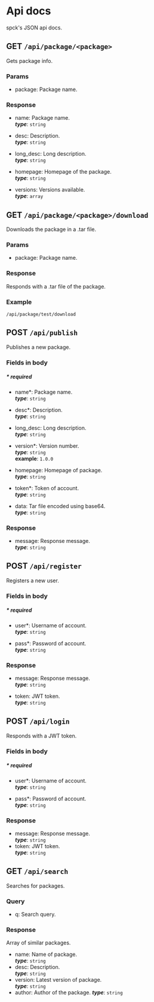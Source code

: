 # Api docs
spck's JSON api docs.

## GET `/api/package/<package>`
Gets package info.

### Params
- package: Package name.

### Response
- name: Package name.  
***type***: `string`

- desc: Description.  
***type***: `string`

- long_desc: Long description.  
***type***: `string`

- homepage: Homepage of the package.  
***type***: `string`

- versions: Versions available.  
***type***: `array`

## GET `/api/package/<package>/download`
Downloads the package in a .tar file.

### Params
- package: Package name.

### Response
Responds with a .tar file of the package.

### Example
`/api/package/test/download`

## POST `/api/publish`
Publishes a new package.

### Fields in body
##### \* required
- name*: Package name.  
***type***: `string`

- desc*: Description.  
***type***: `string`

- long_desc: Long description.  
***type***: `string`

- version*: Version number.  
***type***: `string`  
**example**: `1.0.0`

- homepage: Homepage of package.  
***type***: `string`

- token*: Token of account.  
***type***: `string`

- data: Tar file encoded using base64.   
***type***: `string`

### Response
- message: Response message.  
***type***: `string`

## POST `/api/register`
Registers a new user.

### Fields in body
##### \* required
- user*: Username of account.  
***type***: `string`

- pass*: Password of account.  
***type***: `string`

### Response
- message: Response message.  
***type***: `string`

- token: JWT token.  
***type***: `string`

## POST `/api/login`
Responds with a JWT token.

### Fields in body
##### \* required
- user*: Username of account.  
***type***: `string`

- pass*: Password of account.  
***type***: `string`

### Response
- message: Response message.  
***type***: `string`
- token: JWT token.  
***type***: `string`

## GET `/api/search`
Searches for packages.

### Query
- q: Search query.

### Response
Array of similar packages.
- name: Name of package.  
***type***: `string`
- desc: Description.  
***type***: `string`
- version: Latest version of package.  
***type***: `string`
- author: Author of the package.
***type***: `string`
